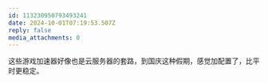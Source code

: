 ```yaml
---
id: 113230950793493241
date: 2024-10-01T07:19:53.507Z
reply: false
media_attachments: 0
---
```


这些游戏加速器好像也是云服务器的套路，到国庆这种假期，感觉加配置了，比平时更稳定。

